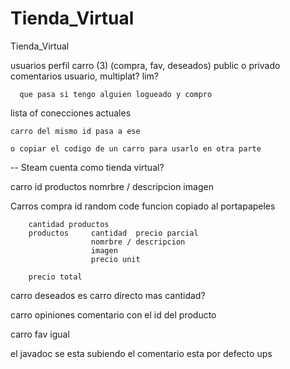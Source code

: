 # Tienda_Virtual
Tienda_Virtual

usuarios perfil
         carro (3) (compra, fav, deseados) public o privado
         comentarios
      usuario, multiplat? lim?
      
      que pasa si tengo alguien logueado y compro 
      
lista of conecciones actuales

    carro del mismo id pasa a ese
    
    o copiar el codigo de un carro para usarlo en otra parte
    
   
   
   -- Steam cuenta como tienda virtual?
   
carro id
      productos nomrbre / descripcion
                      imagen
   
   
 Carros compra id random code funcion copiado al portapapeles
 
        cantidad productos
        productos     cantidad  precio parcial
                      nomrbre / descripcion
                      imagen
                      precio unit
                      
        precio total
        
carro deseados es carro directo mas cantidad?

carro opiniones
    comentario con el id del producto

carro fav igual

el javadoc se esta subiendo el comentario esta por defecto ups






